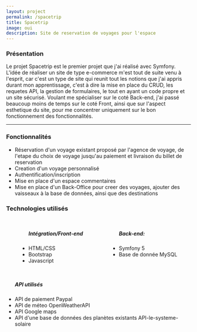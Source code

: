 ```yaml
---
layout: project
permalink: /spacetrip
title: Spacetrip
image: oui
description: Site de reservation de voyages pour l'espace
---
```


<h3>Présentation</h3>
<p> Le projet Spacetrip est le premier projet que j'ai réalisé avec Symfony. L'idée de réaliser un site de type e-commerce m'est tout de suite venu à l'esprit, car c'est un type de site qui reunit tout les notions que j'ai appris durant mon apprentissage, c'est à dire la mise en place du CRUD, les requetes API, la gestion de formulaires, le tout en ayant un code propre et un site sécurisé. Voulant me spécialiser sur le coté Back-end, j'ai passé beaucoup moins de temps sur le coté Front, ainsi que sur l'aspect esthetique du site, pour me concentrer uniquement sur le bon fonctionnement des fonctionnalités.</p>

<hr />
<h3> Fonctionnalités </h3>
<ul>
    <li>Réservation d'un voyage existant proposé par l'agence de voyage, de l'etape du choix de voyage jusqu'au paiement et livraison du billet de reservation</li>
    <li>Creation d'un voyage personnalisé</li>
    <li>Authentification/inscription</li>       
    <li>Mise en place d'un espace commentaires</li>     
    <li>Mise en place d'un Back-Office pour creer des voyages, ajouter des vaisseaux à la base de données, ainsi que des destinations</li>       
</ul>

<h3> Technologies utilisés </h3>
<div style="display:flex;justify-content:space-around;">
    <ul>
        <h5>Intégration/Front-end</h5>
        <li>HTML/CSS</li>
        <li>Bootstrap</li>
        <li>Javascript</li>
    </ul>
    <ul>
        <h5>Back-end:</h5>
        <li>Symfony 5</li>
        <li>Base de donnée MySQL</li>
    </ul>
</div>
<div style="display:flex;justify-content:center">
    <ul>
        <h5>API utilisés</h5>
        <li>API de paiement Paypal</li>
        <li>API de méteo OpenWeatherAPI</li>
        <li>API Google maps</li>
        <li>API d'une base de données des planètes existants API-le-systeme-solaire</li>
    </ul>
</div>
